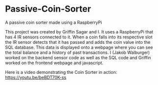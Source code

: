 # Passive-Coin-Sorter
A passive coin sorter made using a RaspberryPi

This project was created by Griffin Sagar and I. It uses a RaspberryPi that has 4 IR sensors connected to it. When a coin falls into its respective slot the IR sensor detects that it has passed and adds the coin value into the SQL database. This data is displayed onto a webpage where you can see the total balance and a history of past transactions. I (Jakob Walburger) worked on the backend sensor code as well as the SQL code and Griffin worked on the frontend webpage and javascript. 

Here is a video demonstrating the Coin Sorter in action: https://youtu.be/beBDT70K-ss
